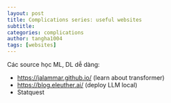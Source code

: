 ```yaml
---
layout: post
title: Complications series: useful websites
subtitle: 
categories: complications
author: tangha1004
tags: [websites]
---
```


<!-- * A safe integer is an integer that
  * can be exactly represented as an IEEE-754 double precision number, and
  * whose IEEE-75 representation cannot be the result of rounding any other integer to fit the IEEE-754 representation
* For example, $ 2 ^ {53} - 1 $ is a safe integer,
  * it can be exactly represented  -->

Các source học ML, DL dễ dàng:
- https://jalammar.github.io/ (learn about transformer)
- https://blog.eleuther.ai/ (deploy LLM local)
- Statquest